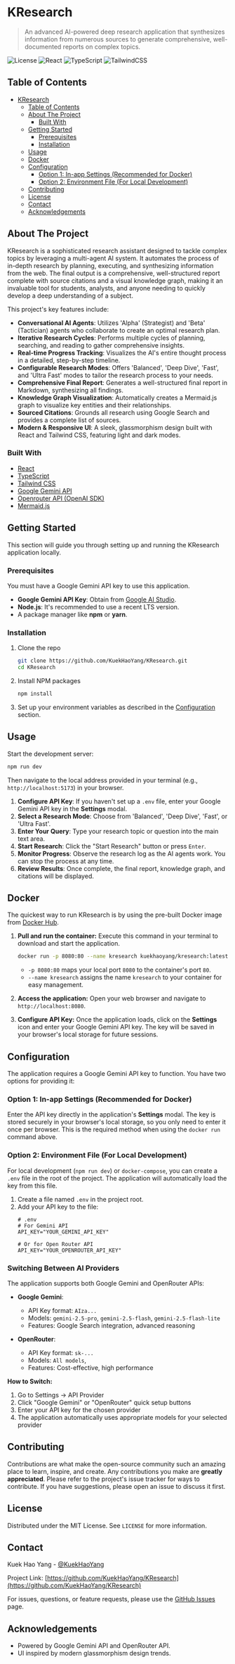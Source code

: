 # KResearch

> An advanced AI-powered deep research application that synthesizes information from numerous sources to generate comprehensive, well-documented reports on complex topics.

<!-- Badges -->
![License](https://img.shields.io/badge/license-MIT-blue.svg?style=flat-square)
![React](https://img.shields.io/badge/React-19-blue?style=flat-square&logo=react)
![TypeScript](https://img.shields.io/badge/TypeScript-5.x-blue?style=flat-square&logo=typescript)
![TailwindCSS](https://img.shields.io/badge/Tailwind_CSS-3.x-38B2AC?style=flat-square&logo=tailwind-css)

## Table of Contents

- [KResearch](#kresearch)
  - [Table of Contents](#table-of-contents)
  - [About The Project](#about-the-project)
    - [Built With](#built-with)
  - [Getting Started](#getting-started)
    - [Prerequisites](#prerequisites)
    - [Installation](#installation)
  - [Usage](#usage)
  - [Docker](#docker)
  - [Configuration](#configuration)
    - [Option 1: In-app Settings (Recommended for Docker)](#option-1-in-app-settings-recommended-for-docker)
    - [Option 2: Environment File (For Local Development)](#option-2-environment-file-for-local-development)
  - [Contributing](#contributing)
  - [License](#license)
  - [Contact](#contact)
  - [Acknowledgements](#acknowledgements)

## About The Project

KResearch is a sophisticated research assistant designed to tackle complex topics by leveraging a multi-agent AI system. It automates the process of in-depth research by planning, executing, and synthesizing information from the web. The final output is a comprehensive, well-structured report complete with source citations and a visual knowledge graph, making it an invaluable tool for students, analysts, and anyone needing to quickly develop a deep understanding of a subject.

This project's key features include:
*   **Conversational AI Agents**: Utilizes 'Alpha' (Strategist) and 'Beta' (Tactician) agents who collaborate to create an optimal research plan.
*   **Iterative Research Cycles**: Performs multiple cycles of planning, searching, and reading to gather comprehensive insights.
*   **Real-time Progress Tracking**: Visualizes the AI's entire thought process in a detailed, step-by-step timeline.
*   **Configurable Research Modes**: Offers 'Balanced', 'Deep Dive', 'Fast', and 'Ultra Fast' modes to tailor the research process to your needs.
*   **Comprehensive Final Report**: Generates a well-structured final report in Markdown, synthesizing all findings.
*   **Knowledge Graph Visualization**: Automatically creates a Mermaid.js graph to visualize key entities and their relationships.
*   **Sourced Citations**: Grounds all research using Google Search and provides a complete list of sources.
*   **Modern & Responsive UI**: A sleek, glassmorphism design built with React and Tailwind CSS, featuring light and dark modes.

### Built With

*   [React](https://react.dev/)
*   [TypeScript](https://www.typescriptlang.org/)
*   [Tailwind CSS](https://tailwindcss.com/)
*   [Google Gemini API](https://ai.google.dev/)
*   [Openrouter API (OpenAI SDK)](https://openrouter.ai/api/v1/models/)
*   [Mermaid.js](https://mermaid.js.org/)

## Getting Started

This section will guide you through setting up and running the KResearch application locally.

### Prerequisites

You must have a Google Gemini API key to use this application.
*   **Google Gemini API Key**: Obtain from [Google AI Studio](https://aistudio.google.com/app/apikey).
*   **Node.js**: It's recommended to use a recent LTS version.
*   A package manager like **npm** or **yarn**.

### Installation

1.  Clone the repo
    ```sh
    git clone https://github.com/KuekHaoYang/KResearch.git
    cd KResearch
    ```
2.  Install NPM packages
    ```sh
    npm install
    ```
3.  Set up your environment variables as described in the [Configuration](#configuration) section.

## Usage

Start the development server:
```sh
npm run dev
```
Then navigate to the local address provided in your terminal (e.g., `http://localhost:5173`) in your browser.

1.  **Configure API Key**: If you haven't set up a `.env` file, enter your Google Gemini API key in the **Settings** modal.
2.  **Select a Research Mode**: Choose from 'Balanced', 'Deep Dive', 'Fast', or 'Ultra Fast'.
3.  **Enter Your Query**: Type your research topic or question into the main text area.
4.  **Start Research**: Click the "Start Research" button or press `Enter`.
5.  **Monitor Progress**: Observe the research log as the AI agents work. You can stop the process at any time.
6.  **Review Results**: Once complete, the final report, knowledge graph, and citations will be displayed.

## Docker

The quickest way to run KResearch is by using the pre-built Docker image from [Docker Hub](https://hub.docker.com/r/kuekhaoyang/kresearch).

1.  **Pull and run the container:**
    Execute this command in your terminal to download and start the application.

    ```sh
    docker run -p 8080:80 --name kresearch kuekhaoyang/kresearch:latest
    ```
    *   `-p 8080:80` maps your local port `8080` to the container's port `80`.
    *   `--name kresearch` assigns the name `kresearch` to your container for easy management.

2.  **Access the application:**
    Open your web browser and navigate to `http://localhost:8080`.

3.  **Configure API Key:**
    Once the application loads, click on the **Settings** icon and enter your Google Gemini API key. The key will be saved in your browser's local storage for future sessions.

## Configuration

The application requires a Google Gemini API key to function. You have two options for providing it:

### Option 1: In-app Settings (Recommended for Docker)
Enter the API key directly in the application's **Settings** modal. The key is stored securely in your browser's local storage, so you only need to enter it once per browser. This is the required method when using the `docker run` command above.

### Option 2: Environment File (For Local Development)
For local development (`npm run dev`) or `docker-compose`, you can create a `.env` file in the root of the project. The application will automatically load the key from this file.

1.  Create a file named `.env` in the project root.
2.  Add your API key to the file:
    ```dotenv
    # .env
    # For Gemini API
    API_KEY="YOUR_GEMINI_API_KEY"

    # Or for Open Router API
    API_KEY="YOUR_OPENROUTER_API_KEY"
    ```

### Switching Between AI Providers
The application supports both Google Gemini and OpenRouter APIs:

- **Google Gemini**:
  - API Key format: `AIza...`
  - Models: `gemini-2.5-pro`, `gemini-2.5-flash`, `gemini-2.5-flash-lite`
  - Features: Google Search integration, advanced reasoning

- **OpenRouter**:
  - API Key format: `sk-...`
  - Models: `All models`,
  - Features: Cost-effective, high performance

**How to Switch:**
1. Go to Settings → API Provider
2. Click "Google Gemini" or "OpenRouter" quick setup buttons
3. Enter your API key for the chosen provider
4. The application automatically uses appropriate models for your selected provider

## Contributing

Contributions are what make the open-source community such an amazing place to learn, inspire, and create. Any contributions you make are **greatly appreciated**. Please refer to the project's issue tracker for ways to contribute. If you have suggestions, please open an issue to discuss it first.

## License

Distributed under the MIT License. See `LICENSE` for more information.

## Contact

Kuek Hao Yang - [@KuekHaoYang](https://github.com/KuekHaoYang)

Project Link: [https://github.com/KuekHaoYang/KResearch](https://github.com/KuekHaoYang/KResearch)

For issues, questions, or feature requests, please use the [GitHub Issues](https://github.com/KuekHaoYang/KResearch/issues) page.

## Acknowledgements

*   Powered by Google Gemini API and OpenRouter API.
*   UI inspired by modern glassmorphism design trends.